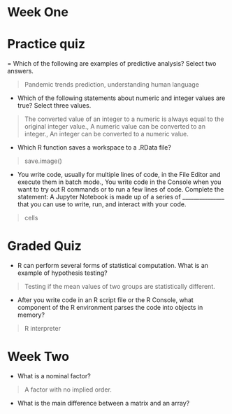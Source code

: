 # Week One
# Practice quiz
=  Which of the following are examples of predictive analysis? Select two answers.
> Pandemic trends prediction, understanding human language
-  Which of the following statements about numeric and integer values are true? Select three values.
> The converted value of an integer to a numeric is always equal to the original integer value., A numeric value can be converted to an integer., An integer can be converted to a numeric value. 
-  Which R function saves a workspace to a .RData file?
> save.image()
- You write code, usually for multiple lines of code, in the File Editor and execute them in batch mode., You write code in the Console when you want to try out R commands or to run a few lines of code.
 Complete the statement: A Jupyter Notebook is made up of a series of _______________ that you can use to write, run, and interact with your code.
> cells
# Graded Quiz
- R can perform several forms of statistical computation. What is an example of hypothesis testing?
> Testing if the mean values of two groups are statistically different. 
- After you write code in an R script file or the R Console, what component of the R environment parses the code into objects in memory?
> R interpreter
# Week Two
-  What is a nominal factor?
> A factor with no implied order. 
- What is the main difference between a matrix and an array? 

 
